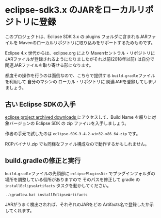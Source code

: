 # eclipse-sdk3.x のJARをローカルリポジトリに登録

このプロジェクトは、Eclipse SDK 3.x の plugins フォルダに含まれるJARファイルを
Mavenのローカルリポジトリに取り込みをサポートするためものです。

Eclipse 4.x 世代からは、eclipse.org により Mavenセントラル・リポジトリにJARファイルが登録されるようになりましたがそれ以前(2018年以前) は自分で関連JARファイルを取り寄せる形になります。

都度その操作を行うのは面倒なので、こちらで提供する `build.gradle`ファイルを利用して
自分のマシンの ローカル・リポジトリに 関連JARを登録してしまいましょう。

## 古い Eclipse SDKの入手

[eclipse project archived downloads ](https://archive.eclipse.org/eclipse/downloads/)
にアクセスして、Build Name を頼りに対象バージョンの Eclipse SDK の zip ファイルを入手しましょう。

作者の手元で試したのは `eclipse-SDK-3.4.2-win32-x86_64.zip` です。

RCPバイナリ.zip でも同様なファイル構成なので動作するかもしれません。

## build.gradleの修正と実行

`build.gradle`ファイルの先頭部に `eclipsePluginsDir` でプラグインフォルダの場所を調整している個所がありますので
そのパスを修正して gradle の　`installEclipseArtifacts` タスクを動かしてください。

```cmd
..\gradlew.bat installEclipseArtifacts
```

JARがうまく検出されれば、それぞれのJARをどの Artifacts名で登録したか示してくれます。


